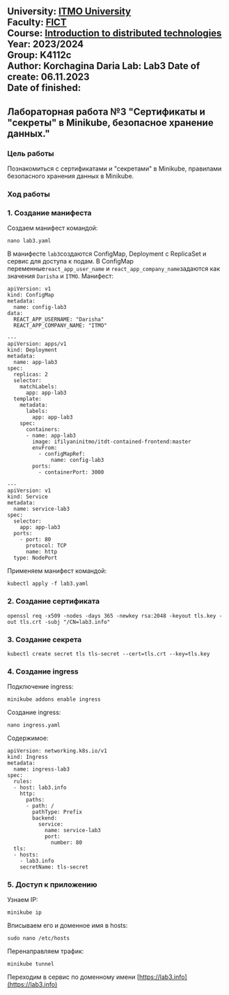 University: [ITMO University](https://itmo.ru/ru/)  
Faculty: [FICT](https://fict.itmo.ru)  
Course: [Introduction to distributed technologies](https://github.com/itmo-ict-faculty/introduction-to-distributed-technologies)  
Year: 2023/2024  
Group: K4112c  
Author: Korchagina Daria 
Lab: Lab3 
Date of create: 06.11.2023  
Date of finished: 
-------
## Лабораторная работа №3 "Сертификаты и "секреты" в Minikube, безопасное хранение данных."

### Цель работы
Познакомиться с сертификатами и "секретами" в Minikube, правилами безопасного хранения данных в Minikube. 

### Ход работы

### 1. Создание манифеста

Создаем манифест командой:

```
nano lab3.yaml
```
В манифесте `lab3`создаются ConfigMap, Deployment с ReplicaSet и сервис для доступа к подам. 
В ConfigMap переменные`react_app_user_name` и `react_app_company_name`задаются как значения `Darisha` и `ITMO`.
Манифест:

```
apiVersion: v1
kind: ConfigMap
metadata:
  name: config-lab3
data:
  REACT_APP_USERNAME: "Darisha"
  REACT_APP_COMPANY_NAME: "ITMO"

---
apiVersion: apps/v1
kind: Deployment
metadata:
  name: app-lab3
spec:
  replicas: 2
  selector:
    matchLabels:
      app: app-lab3
  template:
    metadata:
      labels:
        app: app-lab3
    spec:
      containers:
      - name: app-lab3
        image: ifilyaninitmo/itdt-contained-frontend:master
        envFrom:
          - configMapRef:
              name: config-lab3
        ports:
          - containerPort: 3000

---
apiVersion: v1
kind: Service
metadata:
  name: service-lab3
spec:
  selector:
    app: app-lab3
  ports:
    - port: 80
      protocol: TCP
      name: http
  type: NodePort
```
Применяем манифест командой:

```
kubectl apply -f lab3.yaml
```
### 2. Создание сертификата

```
openssl req -x509 -nodes -days 365 -newkey rsa:2048 -keyout tls.key -out tls.crt -subj "/CN=lab3.info"
```
### 3. Создание секрета

```
kubectl create secret tls tls-secret --cert=tls.crt --key=tls.key
```
### 4. Создание ingress

Подключение ingress:

```
minikube addons enable ingress
```
Создание ingress:

```
nano ingress.yaml
```
Содержимое:
```
apiVersion: networking.k8s.io/v1
kind: Ingress
metadata:
  name: ingress-lab3
spec:
  rules:
  - host: lab3.info
    http:
      paths:
      - path: /
        pathType: Prefix
        backend:
          service:
            name: service-lab3
            port:
              number: 80
  tls:
  - hosts:
    - lab3.info
    secretName: tls-secret
```
### 5. Доступ к приложению

Узнаем IP: 

```
minikube ip
```
Вписываем его и доменное имя в hosts:

```
sudo nano /etc/hosts
```
Перенаправляем трафик: 

```
minikube tunnel
```
Переходим в сервис по доменному имени [https://lab3.info](https://lab3.info)


